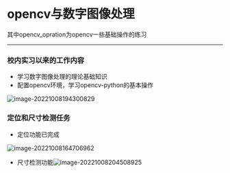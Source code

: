 # opencv与数字图像处理

其中opencv_opration为opencv一些基础操作的练习

---

### 校内实习以来的工作内容

- 学习数字图像处理的理论基础知识
- 配置opencv环境，学习opencv-python的基本操作

![image-20221008194300829](C:\Users\12925\Desktop\py\assets\image-20221008194300829.png)

### 定位和尺寸检测任务

- 定位功能已完成

![image-20221008164706962](C:\Users\12925\Desktop\py\assets\image-20221008164706962.png)

- 尺寸检测功能![image-20221008204508925](C:\Users\12925\Desktop\py\assets\image-20221008204508925.png)
